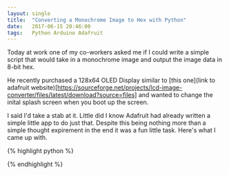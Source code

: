 ```yaml
---
layout: single
title:  "Converting a Monochrome Image to Hex with Python"
date:	2017-06-15 20:46:00
tags:	Python Arduino Adafruit
---
```


Today at work one of my co-workers asked me if I could write a simple script that would take in a monochrome image and output the image data in 8-bit hex. 

He recently purchased a 128x64 OLED Display similar to [this one](link to adafruit website)[https://sourceforge.net/projects/lcd-image-converter/files/latest/download?source=files] and wanted to change the inital splash screen when you boot up the screen.

I said I'd take a stab at it. Little did I know Adafruit had already written a simple little app to do just that. Despite this being nothing more than a simple thought expirement in the end it was a fun little task. Here's what I came up with.

{% highlight python %}

{% endhighlight %}  
